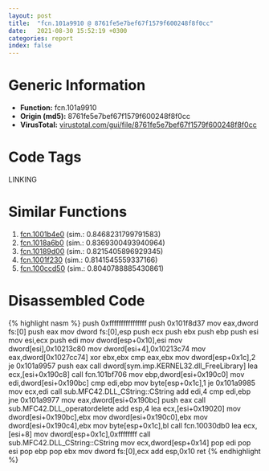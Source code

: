 ```yaml
---
layout: post
title:  "fcn.101a9910 @ 8761fe5e7bef67f1579f600248f8f0cc"
date:   2021-08-30 15:52:19 +0300
categories: report
index: false
---
```


# Generic Information
- **Function:** fcn.101a9910
- **Origin (md5):** 8761fe5e7bef67f1579f600248f8f0cc
- **VirusTotal:** [virustotal.com/gui/file/8761fe5e7bef67f1579f600248f8f0cc][virustotal_ref]

# Code Tags
<span class="tag" id="LINKING">LINKING</span>


# Similar Functions

1. [fcn.1001b4e0][similar_1_ref] (sim.: 0.8468231799791583)
2. [fcn.1018a6b0][similar_2_ref] (sim.: 0.8369300493940964)
3. [fcn.10189d00][similar_3_ref] (sim.: 0.8215405896929345)
4. [fcn.1001f230][similar_4_ref] (sim.: 0.8141545559337166)
5. [fcn.100ccd50][similar_5_ref] (sim.: 0.8040788885430861)


# Disassembled Code

{% highlight nasm %}
push 0xffffffffffffffff
push 0x101f8d37
mov eax,dword fs:[0]
push eax
mov dword fs:[0],esp
push ecx
push ebx
push ebp
push esi
mov esi,ecx
push edi
mov dword[esp+0x10],esi
mov dword[esi],0x10213c80
mov dword[esi+4],0x10213c74
mov eax,dword[0x1027cc74]
xor ebx,ebx
cmp eax,ebx
mov dword[esp+0x1c],2
je 0x101a9957
push eax
call dword[sym.imp.KERNEL32.dll_FreeLibrary]
lea ecx,[esi+0x190c8]
call fcn.101bf706
mov ebp,dword[esi+0x190c0]
mov edi,dword[esi+0x190bc]
cmp edi,ebp
mov byte[esp+0x1c],1
je 0x101a9985
mov ecx,edi
call sub.MFC42.DLL_CString::CString
add edi,4
cmp edi,ebp
jne 0x101a9977
mov eax,dword[esi+0x190bc]
push eax
call sub.MFC42.DLL_operatordelete
add esp,4
lea ecx,[esi+0x19020]
mov dword[esi+0x190bc],ebx
mov dword[esi+0x190c0],ebx
mov dword[esi+0x190c4],ebx
mov byte[esp+0x1c],bl
call fcn.10030db0
lea ecx,[esi+8]
mov dword[esp+0x1c],0xffffffff
call sub.MFC42.DLL_CString::CString
mov ecx,dword[esp+0x14]
pop edi
pop esi
pop ebp
pop ebx
mov dword fs:[0],ecx
add esp,0x10
ret 
{% endhighlight %}


[similar_1_ref]: /report/fcn.1001b4e0@a7a698c732cb880967bd1318dc083d69
[similar_2_ref]: /report/fcn.1018a6b0@8761fe5e7bef67f1579f600248f8f0cc
[similar_3_ref]: /report/fcn.10189d00@8761fe5e7bef67f1579f600248f8f0cc
[similar_4_ref]: /report/fcn.1001f230@8761fe5e7bef67f1579f600248f8f0cc
[similar_5_ref]: /report/fcn.100ccd50@89dc67d2f980e8488f97b1bf8cb24258
[virustotal_ref]: https://www.virustotal.com/gui/file/8761fe5e7bef67f1579f600248f8f0cc